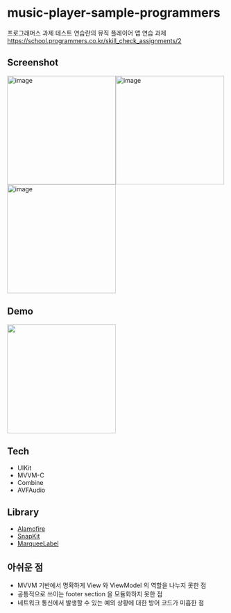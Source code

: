 # music-player-sample-programmers
프로그래머스 과제 테스트 연습란의 뮤직 플레이어 앱 연습 과제  
https://school.programmers.co.kr/skill_check_assignments/2

## Screenshot

<img width="250" alt="image" src="https://user-images.githubusercontent.com/81426024/179179170-d6a9bbb0-89d0-4fc7-be01-457ec10e93c9.png"><img width="250" alt="image" src="https://user-images.githubusercontent.com/81426024/179179115-f863e1a8-f757-4d52-90f2-ec5f70de321a.png"><img width="250" alt="image" src="https://user-images.githubusercontent.com/81426024/179179261-10920ac7-abf8-45ef-8134-b4538e6ee610.png">

## Demo

<img width="250" src="https://user-images.githubusercontent.com/81426024/179181730-38fc4429-ac7f-42e5-9b2d-e3cee860d8ac.gif">

## Tech

- UIKit
- MVVM-C
- Combine
- AVFAudio

## Library

- [Alamofire](https://github.com/Alamofire/Alamofire)
- [SnapKit](https://github.com/SnapKit/SnapKit)
- [MarqueeLabel](https://github.com/cbpowell/MarqueeLabel)

## 아쉬운 점
- MVVM 기반에서 명확하게 View 와 ViewModel 의 역할을 나누지 못한 점
- 공통적으로 쓰이는 footer section 을 모듈화하지 못한 점
- 네트워크 통신에서 발생할 수 있는 예외 상황에 대한 방어 코드가 미흡한 점
